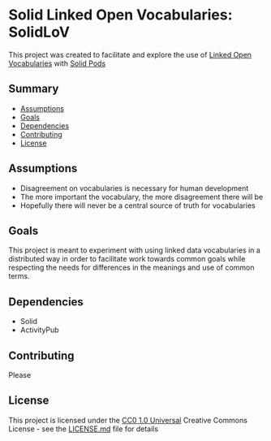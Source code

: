 # Solid Linked Open Vocabularies: SolidLoV

This project was created to facilitate and explore the use of [Linked Open Vocabularies](https://lov.linkeddata.es/dataset/lov) with [Solid Pods](https://solidproject.org/)

## Summary

  - [Assumptions](#Assumptions)
  - [Goals](#Goals)
  - [Dependencies](#Dependencies)
  - [Contributing](#Contributing)
  - [License](#License)

## Assumptions

- Disagreement on vocabularies is necessary for human development
- The more important the vocabulary, the more disagreement there will be
- Hopefully there will never be a central source of truth for vocabularies

## Goals

This project is meant to experiment with using linked data vocabularies in a distributed way in order to facilitate work towards common goals while respecting the needs for differences in the meanings and use of common terms.

## Dependencies

- Solid
- ActivityPub

## Contributing

Please

## License

This project is licensed under the [CC0 1.0 Universal](LICENSE.md)
Creative Commons License - see the [LICENSE.md](LICENSE.md) file for
details


